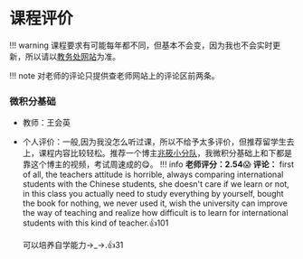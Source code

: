 # 课程评价
!!! warning
    课程要求有可能每年都不同，但基本不会变，因为我也不会实时更新，所以请以[教务处网站](http://zdbk.zju.edu.cn/jwglxt/xtgl/login_slogin.html?language=zh_CN&_t=1705727432184)为准。

!!! note
    对老师的评论只提供查老师网站上的评论区前两条。

### 微积分基础
* 教师：王会英
* 个人评价：一般,因为我没怎么听过课，所以不给予太多评价，但推荐留学生去上，课程内容比较轻松。推荐一个博主[兆筱小分队](https://space.bilibili.com/386629955/channel/collectiondetail?sid=417612)，我微积分基础上和下都是靠这个博主的视频，考试周速成的😋。
!!! info
    **老师评分：2.54**😱
    **评论：**
    first of all, the teachers attitude is horrible, always comparing international students with the Chinese students, she doesn't care if we learn or not, in this class you actually need to study everything by yourself, bought the book for nothing, we never used it, wish the university can improve the way of teaching and realize how difficult is to learn for international students with this kind of teacher.👍101

    可以培养自学能力→_→.👍31